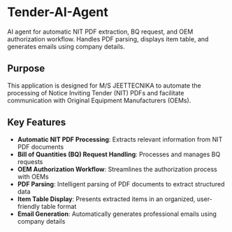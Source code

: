 # Tender-AI-Agent

AI agent for automatic NIT PDF extraction, BQ request, and OEM authorization workflow. Handles PDF parsing, displays item table, and generates emails using company details.

## Purpose

This application is designed for M/S JEETTECNIKA to automate the processing of Notice Inviting Tender (NIT) PDFs and facilitate communication with Original Equipment Manufacturers (OEMs). 

## Key Features

- **Automatic NIT PDF Processing**: Extracts relevant information from NIT PDF documents
- **Bill of Quantities (BQ) Request Handling**: Processes and manages BQ requests
- **OEM Authorization Workflow**: Streamlines the authorization process with OEMs
- **PDF Parsing**: Intelligent parsing of PDF documents to extract structured data
- **Item Table Display**: Presents extracted items in an organized, user-friendly table format
- **Email Generation**: Automatically generates professional emails using company details
